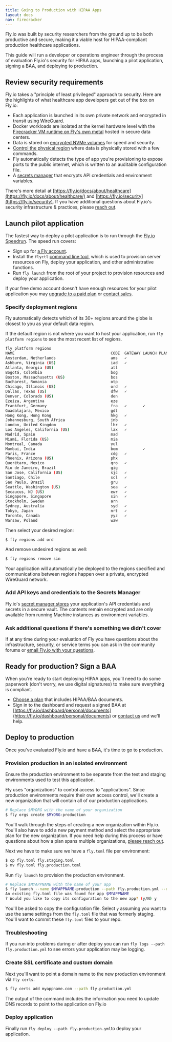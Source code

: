 ```yaml
---
title: Going to Production with HIPAA Apps
layout: docs
nav: firecracker
---
```


Fly.io was built by security researchers from the ground up to be both productive and secure, making it a viable host for HIPAA-compliant production healthcare applications.

This guide will run a developer or operations engineer through the process of evaluation Fly.io's security for HIPAA apps, launching a pilot application, signing a BAA, and deploying to production.

## Review security requirements

Fly.io takes a "principle of least privileged" approach to security. Here are the highlights of what healthcare app developers get out of the box on Fly.io:

- Each application is launched in its own private network and encrypted in transit [using WireGuard](https://fly.io/blog/our-user-mode-wireguard-year/).
- Docker workloads are isolated at the kernel hardware level with the [Firecracker VM runtime on Fly's own metal](https://fly.io/blog/fly-machines/) hosted in secure data centers.
- Data is stored on [encrypted NVMe volumes](https://fly.io/docs/reference/volumes/) for speed and security.
- [Control the physical region](https://fly.io/docs/reference/regions/) where data is physically stored with a few commands.
- Fly automatically detects the type of app you're provisioning to expose ports to the public internet, which is written to an auditable configuration file.
- A [secrets manager](https://fly.io/docs/reference/secrets/) that encrypts API credentials and environment variables.

There's more detail at [https://fly.io/docs/about/healthcare](https://fly.io/docs/about/healthcare/) and [https://fly.io/security](https://fly.io/security). If you have additional questions about Fly.io's security infrastructure & practices, please [reach out](mailto:sales@fly.io).

## Launch pilot application

The fastest way to deploy a pilot application is to run through the [Fly.io Speedrun](https://fly.io/speedrun/). The speed run covers:

- Sign up for [a Fly account](https://fly.io/app/sign-up).
- Install the `flyctl` [command line tool](https://fly.io/docs/hands-on/install-flyctl/), which is used to provision server resources on Fly, deploy your application, and other administrative functions.
- Run `fly launch` from the root of your project to provision resources and deploy your application.

If your free demo account doesn't have enough resources for your pilot application you may [upgrade to a paid plan](https://fly.io/docs/about/pricing/) or [contact sales](mailto:sales@fly.io).

### Specify deployment regions

Fly automatically detects which of its 30+ regions around the globe is closest to you as your default data region.

If the default region is not where you want to host your application, run `fly platform regions` to see the most recent list of regions.

```bash
fly platform regions
NAME                                          CODE  GATEWAY LAUNCH PLAN + ONLY  GPUS
Amsterdam, Netherlands                        ams   ✓                           ✓
Ashburn, Virginia (US)                        iad   ✓                           ✓
Atlanta, Georgia (US)                         atl
Bogotá, Colombia                              bog
Boston, Massachusetts (US)                    bos
Bucharest, Romania                            otp
Chicago, Illinois (US)                        ord   ✓
Dallas, Texas (US)                            dfw   ✓
Denver, Colorado (US)                         den
Ezeiza, Argentina                             eze
Frankfurt, Germany                            fra   ✓       ✓
Guadalajara, Mexico                           gdl
Hong Kong, Hong Kong                          hkg   ✓
Johannesburg, South Africa                    jnb
London, United Kingdom                        lhr   ✓
Los Angeles, California (US)                  lax   ✓
Madrid, Spain                                 mad
Miami, Florida (US)                           mia
Montreal, Canada                              yul
Mumbai, India                                 bom           ✓
Paris, France                                 cdg   ✓
Phoenix, Arizona (US)                         phx
Querétaro, Mexico                             qro   ✓
Rio de Janeiro, Brazil                        gig
San Jose, California (US)                     sjc   ✓                           ✓
Santiago, Chile                               scl   ✓
Sao Paulo, Brazil                             gru
Seattle, Washington (US)                      sea   ✓
Secaucus, NJ (US)                             ewr   ✓
Singapore, Singapore                          sin   ✓
Stockholm, Sweden                             arn
Sydney, Australia                             syd   ✓                           ✓
Tokyo, Japan                                  nrt   ✓
Toronto, Canada                               yyz   ✓
Warsaw, Poland                                waw
```

Then select your desired region:

```
$ fly regions add ord
```

And remove undesired regions as well:

```bash
$ fly regions remove sin
```

Your application will automatically be deployed to the regions specified and communications between regions happen over a private, encrypted WireGuard network.

### Add API keys and credentials to the Secrets Manager

Fly.io's [secret manager stores](https://fly.io/docs/reference/secrets/) your application's API credentials and secrets in a secure vault. The contents remain encrypted and are only available from running Machine instances as environment variables.

### Ask additional questions if there's something we didn't cover

If at any time during your evaluation of Fly you have questions about the infrastructure, security, or service terms you can ask in the community forums or [email Fly.io with your questions](mailto:sales@fly.io).

## Ready for production? Sign a BAA

When you're ready to start deploying HIPAA apps, you'll need to do some paperwork (don't worry, we use digital signatures) to make sure everything is compliant.

- [Choose a plan](https://fly.io/plans) that includes HIPAA/BAA documents.
- Sign in to the dashboard and request a signed BAA at [https://fly.io/dashboard/personal/documents](https://fly.io/dashboard/personal/documents) or [contact us](mailto:sales@fly.io) and we'll help.

## Deploy to production

Once you've evaluated Fly.io and have a BAA, it's time to go to production.

### Provision production in an isolated environment

Ensure the production environment to be separate from the test and staging environments used to test this application.

Fly uses "organizations" to control access to "applications". Since production environments require their own access control, we'll create a new organization that will contain all of our production applications.

```bash
# Replace $MYORG with the name of your organization
$ fly orgs create $MYORG-production
```

You'll walk through the steps of creating a new organization within Fly.io. You'll also have to add a new payment method and select the appropriate plan for the new organization. If you need help during this process or have questions about how a plan spans multiple organizations, [please reach out](mailto:sales@fly.io).

Next we have to make sure we have a `fly.toml` file per environment:

```bash
$ cp fly.toml fly.staging.toml
$ mv fly.toml fly.production.toml
```

Run `fly launch` to provision the production environment.

```bash
# Replace $MYAPPNAME with the name of your app
$ fly launch --name $MYAPPNAME-production --path fly.production.yml --org $MYORG-production
An existing fly.toml file was found for app $MYAPPNAME
? Would you like to copy its configuration to the new app? (y/N) y
```

You'll be asked to copy the configuration file. Select `y` assuming you want to use the same settings from the `fly.toml` file that was formerly staging. You'll want to commit these `fly.toml` files to your repo.

### Troubleshooting

If you run into problems during or after deploy you can run `fly logs --path fly.production.yml` to see errors your application may be logging.

### Create SSL certificate and custom domain

Next you'll want to point a domain name to the new production environment via `fly certs`.

```bash
$ fly certs add myappname.com --path fly.production.yml
```

The output of the command includes the information you need to update DNS records to point to the application on Fly.io

### Deploy application

Finally run `fly deploy --path fly.production.yml`to deploy your application.
